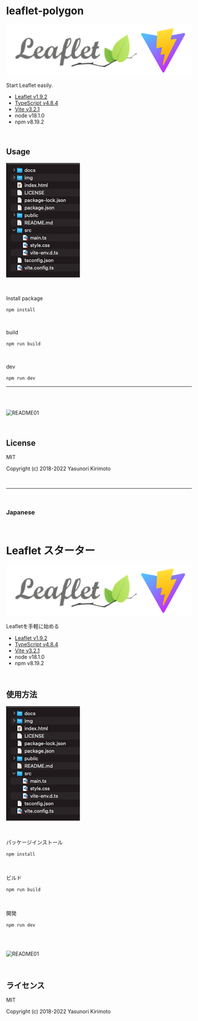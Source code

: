 # leaflet-polygon

![README02](img/README02.png)

Start Leaflet easily.
- [Leaflet v1.9.2](http://leafletjs.com)
- [TypeScript v4.8.4](https://www.typescriptlang.org)
- [Vite v3.2.1](https://vitejs.dev)
- node v18.1.0
- npm v8.19.2

<br>

## Usage

![README03](img/README03.png)

<br>

Install package
```bash
npm install
```

<br>

build
```bash
npm run build
```

<br>

dev
```bash
npm run dev
```

---

<br>
<br>

![README01](img/README01.gif)

<br>

## License
MIT

Copyright (c) 2018-2022 Yasunori Kirimoto

<br>

---

<br>

### Japanese

<br>

# Leaflet スターター

![README02](img/README02.png)

Leafletを手軽に始める
- [Leaflet v1.9.2](http://leafletjs.com)
- [TypeScript v4.8.4](https://www.typescriptlang.org)
- [Vite v3.2.1](https://vitejs.dev)
- node v18.1.0
- npm v8.19.2

<br>

##  使用方法

![README03](img/README03.png)

<br>

パッケージインストール

```bash
npm install
```

<br>

ビルド

```bash
npm run build
```

<br>

開発

```bash
npm run dev
```

<br>
<br>

![README01](img/README01.gif)

<br>

## ライセンス
MIT

Copyright (c) 2018-2022 Yasunori Kirimoto

<br>
